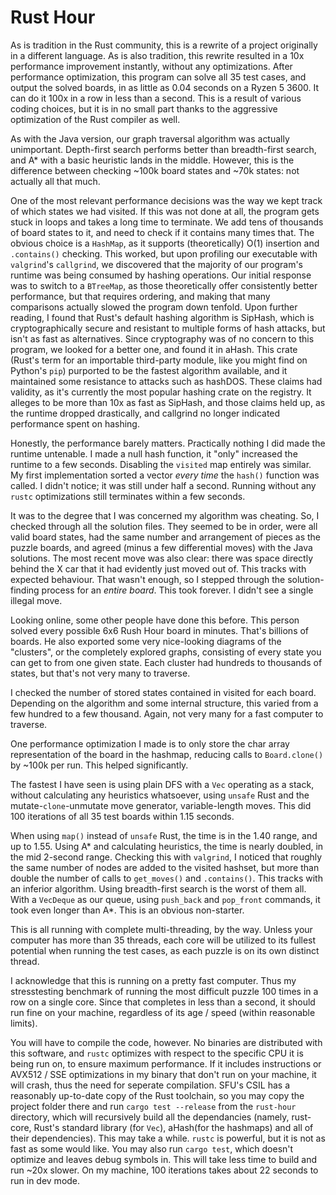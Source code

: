 # Rust Hour


As is tradition in the Rust community, this is a rewrite of a project originally in a different language. As is also tradition, this rewrite resulted in a 10x performance improvement instantly, without any optimizations. After performance optimization, this program can solve all 35 test cases, and output the solved boards, in as little as 0.04 seconds on a Ryzen 5 3600. It can do it 100x in a row in less than a second. This is a result of various coding choices, but it is in no small part thanks to the aggressive optimization of the Rust compiler as well.

As with the Java version, our graph traversal algorithm was actually unimportant. Depth-first search performs better than breadth-first search, and A* with a basic heuristic lands in the middle. However, this is the difference between checking ~100k board states and ~70k states: not actually all that much.

One of the most relevant performance decisions was the way we kept track of which states we had visited. If this was not done at all, the program gets stuck in loops and takes a long time to terminate. We add tens of thousands of board states to it, and need to check if it contains many times that. The obvious choice is a `HashMap`, as it supports (theoretically) O(1) insertion and `.contains()` checking. This worked, but upon profiling our executable with `valgrind`'s `callgrind`, we discovered that the majority of our program's runtime was being consumed by hashing operations. Our initial response was to switch to a `BTreeMap`, as those theoretically offer consistently better performance, but that requires ordering, and making that many comparisons actually slowed the program down tenfold. Upon further reading, I found that Rust's default hashing algorithm is SipHash, which is cryptographically secure and resistant to multiple forms of hash attacks, but isn't as fast as alternatives. Since cryptography was of no concern to this program, we looked for a better one, and found it in aHash. This crate (Rust's term for an importable third-party module, like you might find on Python's `pip`) purported to be the fastest algorithm available, and it maintained some resistance to attacks such as hashDOS. These claims had validity, as it's currently the most popular hashing crate on the registry. It alleges to be more than 10x as fast as SipHash, and those claims held up, as the runtime dropped drastically, and callgrind no longer indicated performance spent on hashing.

Honestly, the performance barely matters. Practically nothing I did made the runtime untenable. I made a null hash function, it "only" increased the runtime to a few seconds. Disabling the `visited` map entirely was similar. My first implementation sorted a vector _every time_ the `hash()` function was called. I didn't notice; it was still under half a second. Running without any `rustc` optimizations still terminates within a few seconds.

It was to the degree that I was concerned my algorithm was cheating. So, I checked through all the solution files. They seemed to be in order, were all valid board states, had the same number and arrangement of pieces as the puzzle boards, and agreed (minus a few differential moves) with the Java solutions. The most recent move was also clear: there was space directly behind the X car that it had evidently just moved out of. This tracks with expected behaviour. That wasn't enough, so I stepped through the solution-finding process for an _entire board_. This took forever. I didn't see a single illegal move.

Looking online, some other people have done this before. This person solved every possible 6x6 Rush Hour board in minutes. That's billions of boards. He also exported some very nice-looking diagrams of the "clusters", or the completely explored graphs, consisting of every state you can get to from one given state. Each cluster had hundreds to thousands of states, but that's not very many to traverse.

I checked the number of stored states contained in visited for each board. Depending on the algorithm and some internal structure, this varied from a few hundred to a few thousand. Again, not very many for a fast computer to traverse.

One performance optimization I made is to only store the char array representation of the board in the hashmap, reducing calls to `Board.clone()` by ~100k per run. This helped significantly.

The fastest I have seen is using plain DFS with a `Vec` operating as a stack, without calculating any heuristics whatsoever, using `unsafe` Rust and the mutate-`clone`-unmutate move generator, variable-length moves. This did 100 iterations of all 35 test boards within 1.15 seconds.

When using `map()` instead of `unsafe` Rust, the time is in the 1.40 range, and up to 1.55.
Using A* and calculating heuristics, the time is nearly doubled, in the mid 2-second range. Checking this with `valgrind`, I noticed that roughly the same number of nodes are added to the visited hashset, but more than double the number of calls to `get_moves()` and `.contains()`. This tracks with an inferior algorithm. 
Using breadth-first search is the worst of them all. With a `VecDeque` as our queue, using `push_back` and `pop_front` commands, it took even longer than A*. This is an obvious non-starter.

This is all running with complete multi-threading, by the way. Unless your computer has more than 35 threads, each core will be utilized to its fullest potential when running the test cases, as each puzzle is on its own distinct thread.

I acknowledge that this is running on a pretty fast computer. Thus my stresstesting benchmark of running the most difficult puzzle 100 times in a row on a single core. Since that completes in less than a second, it should run fine on your machine, regardless of its age / speed (within reasonable limits).

You will have to compile the code, however. No binaries are distributed with this software, and `rustc` optimizes with respect to the specific CPU it is being run on, to ensure maximum performance. If it includes instructions or AVX512 / SSE optimizations in my binary that don't run on your machine, it will crash, thus the need for seperate compilation. SFU's CSIL has a reasonably up-to-date copy of the Rust toolchain, so you may copy the project folder there and run `cargo test --release` from the `rust-hour` directory, which will recursively build all the dependancies (namely, rust-core, Rust's standard library (for `Vec`), aHash(for the hashmaps) and all of their dependencies). This may take a while. `rustc` is powerful, but it is not as fast as some would like. You may also run `cargo test`, which doesn't optimize and leaves debug symbols in. This will take less time to build and run ~20x slower. On my machine, 100 iterations takes about 22 seconds to run in dev mode.
